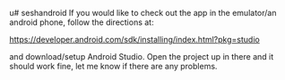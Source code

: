 u# seshandroid
If you would like to check out the app in the emulator/an android phone, follow the directions at:

https://developer.android.com/sdk/installing/index.html?pkg=studio

and download/setup Android Studio.  Open the project up in there and it should work fine, let me know if there are any problems.
